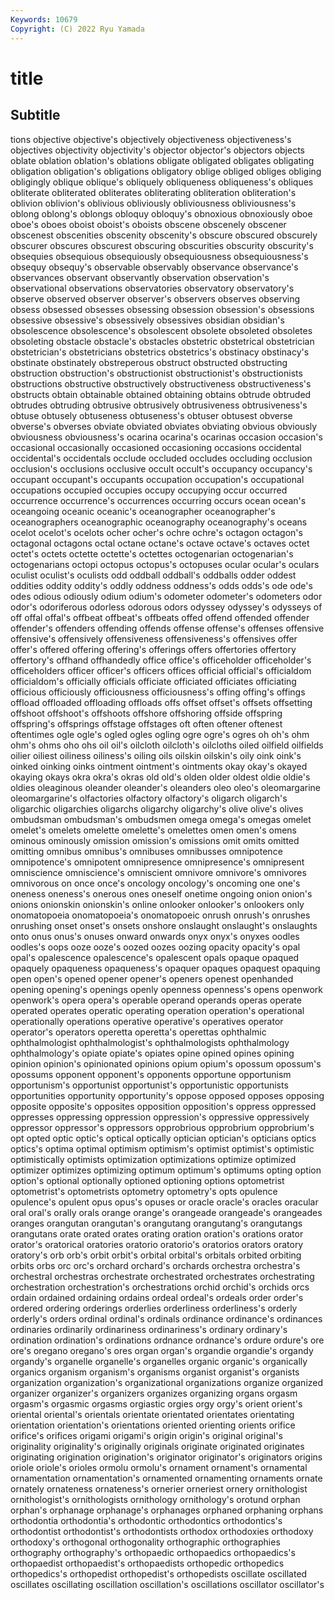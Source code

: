 ```yaml
---
Keywords: 10679
Copyright: (C) 2022 Ryu Yamada
---
```



# title

## Subtitle
tions objective objective's objectively objectiveness objectiveness's objectives objectivity
objectivity's objector objector's objectors objects oblate oblation oblation's oblations obligate
obligated obligates obligating obligation obligation's obligations obligatory oblige obliged obliges
obliging obligingly oblique oblique's obliquely obliqueness obliqueness's obliques obliterate obliterated
obliterates obliterating obliteration obliteration's oblivion oblivion's oblivious obliviously obliviousness obliviousness's
oblong oblong's oblongs obloquy obloquy's obnoxious obnoxiously oboe oboe's oboes
oboist oboist's oboists obscene obscenely obscener obscenest obscenities obscenity obscenity's
obscure obscured obscurely obscurer obscures obscurest obscuring obscurities obscurity obscurity's
obsequies obsequious obsequiously obsequiousness obsequiousness's obsequy obsequy's observable observably observance
observance's observances observant observantly observation observation's observational observations observatories observatory
observatory's observe observed observer observer's observers observes observing obsess obsessed
obsesses obsessing obsession obsession's obsessions obsessive obsessive's obsessively obsessives obsidian
obsidian's obsolescence obsolescence's obsolescent obsolete obsoleted obsoletes obsoleting obstacle obstacle's
obstacles obstetric obstetrical obstetrician obstetrician's obstetricians obstetrics obstetrics's obstinacy obstinacy's
obstinate obstinately obstreperous obstruct obstructed obstructing obstruction obstruction's obstructionist obstructionist's
obstructionists obstructions obstructive obstructively obstructiveness obstructiveness's obstructs obtain obtainable obtained
obtaining obtains obtrude obtruded obtrudes obtruding obtrusive obtrusively obtrusiveness obtrusiveness's
obtuse obtusely obtuseness obtuseness's obtuser obtusest obverse obverse's obverses obviate
obviated obviates obviating obvious obviously obviousness obviousness's ocarina ocarina's ocarinas
occasion occasion's occasional occasionally occasioned occasioning occasions occidental occidental's occidentals
occlude occluded occludes occluding occlusion occlusion's occlusions occlusive occult occult's
occupancy occupancy's occupant occupant's occupants occupation occupation's occupational occupations occupied
occupies occupy occupying occur occurred occurrence occurrence's occurrences occurring occurs
ocean ocean's oceangoing oceanic oceanic's oceanographer oceanographer's oceanographers oceanographic oceanography
oceanography's oceans ocelot ocelot's ocelots ocher ocher's ochre ochre's octagon
octagon's octagonal octagons octal octane octane's octave octave's octaves octet
octet's octets octette octette's octettes octogenarian octogenarian's octogenarians octopi octopus
octopus's octopuses ocular ocular's oculars oculist oculist's oculists odd oddball
oddball's oddballs odder oddest oddities oddity oddity's oddly oddness oddness's
odds odds's ode ode's odes odious odiously odium odium's odometer
odometer's odometers odor odor's odoriferous odorless odorous odors odyssey odyssey's
odysseys of off offal offal's offbeat offbeat's offbeats offed offend
offended offender offender's offenders offending offends offense offense's offenses offensive
offensive's offensively offensiveness offensiveness's offensives offer offer's offered offering offering's
offerings offers offertories offertory offertory's offhand offhandedly office office's officeholder
officeholder's officeholders officer officer's officers offices official official's officialdom officialdom's
officially officials officiate officiated officiates officiating officious officiously officiousness officiousness's
offing offing's offings offload offloaded offloading offloads offs offset offset's
offsets offsetting offshoot offshoot's offshoots offshore offshoring offside offspring offspring's
offsprings offstage offstages oft often oftener oftenest oftentimes ogle ogle's
ogled ogles ogling ogre ogre's ogres oh oh's ohm ohm's
ohms oho ohs oil oil's oilcloth oilcloth's oilcloths oiled oilfield
oilfields oilier oiliest oiliness oiliness's oiling oils oilskin oilskin's oily
oink oink's oinked oinking oinks ointment ointment's ointments okay okay's
okayed okaying okays okra okra's okras old old's olden older
oldest oldie oldie's oldies oleaginous oleander oleander's oleanders oleo oleo's
oleomargarine oleomargarine's olfactories olfactory olfactory's oligarch oligarch's oligarchic oligarchies oligarchs
oligarchy oligarchy's olive olive's olives ombudsman ombudsman's ombudsmen omega omega's
omegas omelet omelet's omelets omelette omelette's omelettes omen omen's omens
ominous ominously omission omission's omissions omit omits omitted omitting omnibus
omnibus's omnibuses omnibusses omnipotence omnipotence's omnipotent omnipresence omnipresence's omnipresent omniscience
omniscience's omniscient omnivore omnivore's omnivores omnivorous on once once's oncology
oncology's oncoming one one's oneness oneness's onerous ones oneself onetime
ongoing onion onion's onions onionskin onionskin's online onlooker onlooker's onlookers
only onomatopoeia onomatopoeia's onomatopoeic onrush onrush's onrushes onrushing onset onset's
onsets onshore onslaught onslaught's onslaughts onto onus onus's onuses onward
onwards onyx onyx's onyxes oodles oodles's oops ooze ooze's oozed
oozes oozing opacity opacity's opal opal's opalescence opalescence's opalescent opals
opaque opaqued opaquely opaqueness opaqueness's opaquer opaques opaquest opaquing open
open's opened opener opener's openers openest openhanded opening opening's openings
openly openness openness's opens openwork openwork's opera opera's operable operand
operands operas operate operated operates operatic operating operation operation's operational
operationally operations operative operative's operatives operator operator's operators operetta operetta's
operettas ophthalmic ophthalmologist ophthalmologist's ophthalmologists ophthalmology ophthalmology's opiate opiate's opiates
opine opined opines opining opinion opinion's opinionated opinions opium opium's
opossum opossum's opossums opponent opponent's opponents opportune opportunism opportunism's opportunist
opportunist's opportunistic opportunists opportunities opportunity opportunity's oppose opposed opposes opposing
opposite opposite's opposites opposition opposition's oppress oppressed oppresses oppressing oppression
oppression's oppressive oppressively oppressor oppressor's oppressors opprobrious opprobrium opprobrium's opt
opted optic optic's optical optically optician optician's opticians optics optics's
optima optimal optimism optimism's optimist optimist's optimistic optimistically optimists optimization
optimizations optimize optimized optimizer optimizes optimizing optimum optimum's optimums opting
option option's optional optionally optioned optioning options optometrist optometrist's optometrists
optometry optometry's opts opulence opulence's opulent opus opus's opuses or
oracle oracle's oracles oracular oral oral's orally orals orange orange's
orangeade orangeade's orangeades oranges orangutan orangutan's orangutang orangutang's orangutangs orangutans
orate orated orates orating oration oration's orations orator orator's oratorical
oratories oratorio oratorio's oratorios orators oratory oratory's orb orb's orbit
orbit's orbital orbital's orbitals orbited orbiting orbits orbs orc orc's
orchard orchard's orchards orchestra orchestra's orchestral orchestras orchestrate orchestrated orchestrates
orchestrating orchestration orchestration's orchestrations orchid orchid's orchids orcs ordain ordained
ordaining ordains ordeal ordeal's ordeals order order's ordered ordering orderings
orderlies orderliness orderliness's orderly orderly's orders ordinal ordinal's ordinals ordinance
ordinance's ordinances ordinaries ordinarily ordinariness ordinariness's ordinary ordinary's ordination ordination's
ordinations ordnance ordnance's ordure ordure's ore ore's oregano oregano's ores
organ organ's organdie organdie's organdy organdy's organelle organelle's organelles organic
organic's organically organics organism organism's organisms organist organist's organists organization
organization's organizational organizations organize organized organizer organizer's organizers organizes organizing
organs orgasm orgasm's orgasmic orgasms orgiastic orgies orgy orgy's orient
orient's oriental oriental's orientals orientate orientated orientates orientating orientation orientation's
orientations oriented orienting orients orifice orifice's orifices origami origami's origin
origin's original original's originality originality's originally originals originate originated originates
originating origination origination's originator originator's originators origins oriole oriole's orioles
ormolu ormolu's ornament ornament's ornamental ornamentation ornamentation's ornamented ornamenting ornaments
ornate ornately ornateness ornateness's ornerier orneriest ornery ornithologist ornithologist's ornithologists
ornithology ornithology's orotund orphan orphan's orphanage orphanage's orphanages orphaned orphaning
orphans orthodontia orthodontia's orthodontic orthodontics orthodontics's orthodontist orthodontist's orthodontists orthodox
orthodoxies orthodoxy orthodoxy's orthogonal orthogonality orthographic orthographies orthography orthography's orthopaedic
orthopaedics orthopaedics's orthopaedist orthopaedist's orthopaedists orthopedic orthopedics orthopedics's orthopedist orthopedist's
orthopedists oscillate oscillated oscillates oscillating oscillation oscillation's oscillations oscillator oscillator's
